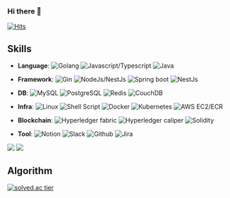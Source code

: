 ### Hi there 👋

<!--
**ddr4869/ddr4869** is a ✨ _special_ ✨ repository because its `README.md` (this file) appears on your GitHub profile.

Here are some ideas to get you started:

- 🔭 I’m currently working on ...
- 🌱 I’m currently learning ...
- 👯 I’m looking to collaborate on ...
- 🤔 I’m looking for help with ...
- 💬 Ask me about ...
- 📫 How to reach me: ...
- 😄 Pronouns: ...
- ⚡ Fun fact: ...
-->
<!-- <a href="www.google.com" target="_blank"><img src="https://img.shields.io/badge/000000?style=plastic&logo=C71A36&logoColor=000000"/></a> -->
[![Hits](https://hits.seeyoufarm.com/api/count/incr/badge.svg?url=https%3A%2F%2Fgithub.com%2Fddr4869%2Fhit-counter&count_bg=%23326A08&title_bg=%23555555&icon=awesomelists.svg&icon_color=%23E36C6C&title=hits&edge_flat=false)](https://hits.seeyoufarm.com)
## Skills
- **Language**: ![Golang](https://img.shields.io/badge/Golang-00ADD8?style=for-the-badge&logo=Go&logoColor=white) ![Javascript/Typescript](https://img.shields.io/badge/Javascript/Typescript-F7DF1E?style=for-the-badge&logo=JavaScript&logoColor=white) ![Java](https://img.shields.io/badge/Java-007396?style=for-the-badge&logo=Java&logoColor=white)

- **Framework**: ![Gin](https://img.shields.io/badge/Gin-00ADD8?style=for-the-badge&logo=Go&logoColor=white) ![NodeJs/NestJs](https://img.shields.io/badge/NodeJs/NestJs-339933?style=for-the-badge&logo=node.js&logoColor=white) ![Spring boot](https://img.shields.io/badge/Spring_boot-6DB33F?style=for-the-badge&logo=Spring&logoColor=white) ![NestJs](https://img.shields.io/badge/NestJs-E0234E?style=for-the-badge&logo=NestJS&logoColor=white)

- **DB**: ![MySQL](https://img.shields.io/badge/MySQL-4479A1?style=for-the-badge&logo=MySQL&logoColor=white) ![PostgreSQL](https://img.shields.io/badge/PostgreSQL-336791?style=for-the-badge&logo=PostgreSQL&logoColor=white) ![Redis](https://img.shields.io/badge/Redis-DC382D?style=for-the-badge&logo=Redis&logoColor=white) ![CouchDB](https://img.shields.io/badge/CouchDB-D8B124?style=for-the-badge&logo=Apache&logoColor=white)

- **Infra**: ![Linux](https://img.shields.io/badge/Linux-FCC624?style=for-the-badge&logo=Linux&logoColor=black) ![Shell Script](https://img.shields.io/badge/Shell_Script-4EAA25?style=for-the-badge&logo=GNU%20Bash&logoColor=white) ![Docker](https://img.shields.io/badge/Docker-2496ED?style=for-the-badge&logo=Docker&logoColor=white) ![Kubernetes](https://img.shields.io/badge/Kubernetes-326CE5?style=for-the-badge&logo=Kubernetes&logoColor=white) ![AWS EC2/ECR](https://img.shields.io/badge/AWS_EC2/ECR-232F3E?style=for-the-badge&logo=Amazon%20AWS&logoColor=white)

- **Blockchain**: ![Hyperledger fabric](https://img.shields.io/badge/Hyperledger_fabric-2F3134?style=for-the-badge&logo=Hyperledger&logoColor=white) ![Hyperledger caliper](https://img.shields.io/badge/Hyperledger_caliper-2F3134?style=for-the-badge&logo=Hyperledger&logoColor=white) ![Solidity](https://img.shields.io/badge/Solidity-363636?style=for-the-badge&logo=Ethereum&logoColor=white)

- **Tool**: ![Notion](https://img.shields.io/badge/Notion-000000?style=for-the-badge&logo=Notion&logoColor=white) ![Slack](https://img.shields.io/badge/Slack-4A154B?style=for-the-badge&logo=Slack&logoColor=white) ![Github](https://img.shields.io/badge/Github-181717?style=for-the-badge&logo=GitHub&logoColor=white) ![Jira](https://img.shields.io/badge/Jira-0052CC?style=for-the-badge&logo=Jira&logoColor=white)


<img src="https://img.shields.io/badge/Java-007396?style=flat-square&logo=Java&logoColor=white"/> <img src="https://img.shields.io/badge/Spring Boot-6DB33F?style=for-the-badge&logo=Spring Boot&logoColor=white">

## Algorithm
[![solved.ac tier](http://mazassumnida.wtf/api/generate_badge?boj=ddr4869)](https://solved.ac/ddr4869)



